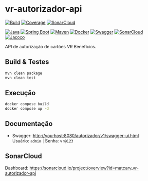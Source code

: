 # vr-autorizador-api

[![Build](https://img.shields.io/github/actions/workflow/status/matcarv/vr-autorizador-api/main.yml?branch=main)](https://github.com/matcarv/vr-autorizador-api/actions)
[![Coverage](https://img.shields.io/badge/Coverage-93%25-brightgreen)](target/site/jacoco/jacoco.html)
[![SonarCloud](https://img.shields.io/badge/SonarCloud-Passed-brightgreen)](https://sonarcloud.io/summary/new_code?id=matcarv_vr-autorizador-api)

<!-- Shields das tecnologias usadas -->
[![Java](https://img.shields.io/badge/JAVA-ED8B00?logo=java&logoColor=white)](https://www.java.com/)
[![Spring Boot](https://img.shields.io/badge/BOOT-6DB33F?logo=springboot&logoColor=white)](https://spring.io/projects/spring-boot)
[![Maven](https://img.shields.io/badge/MAVEN-C71A36?logo=apachemaven&logoColor=white)](https://maven.apache.org/)
[![Docker](https://img.shields.io/badge/DOCKER-2496ED?logo=docker&logoColor=white)](https://www.docker.com/)
[![Swagger](https://img.shields.io/badge/SWAGGER-85EA2D?logo=swagger&logoColor=white)](https://swagger.io/)
[![SonarCloud](https://img.shields.io/badge/SONAR-F3702A?logo=sonarcloud&logoColor=white)](https://sonarcloud.io/)
[![Jacoco](https://img.shields.io/badge/JACOCO-25A162?logo=jacoco&logoColor=white)](https://www.jacoco.org/)

API de autorização de cartões VR Benefícios.

## Build & Testes

```bash
mvn clean package
mvn clean test
```

## Execução

```bash
docker compose build
docker compose up -d
```

## Documentação

- Swagger: [http://yourhost:8080/autorizador/v1/swagger-ui.html](http://yourhost:8080/autorizador/v1/swagger-ui.html)  
  Usuário: `admin` | Senha: `vr@123`

## SonarCloud

Dashboard: https://sonarcloud.io/project/overview?id=matcarv_vr-autorizador-api
